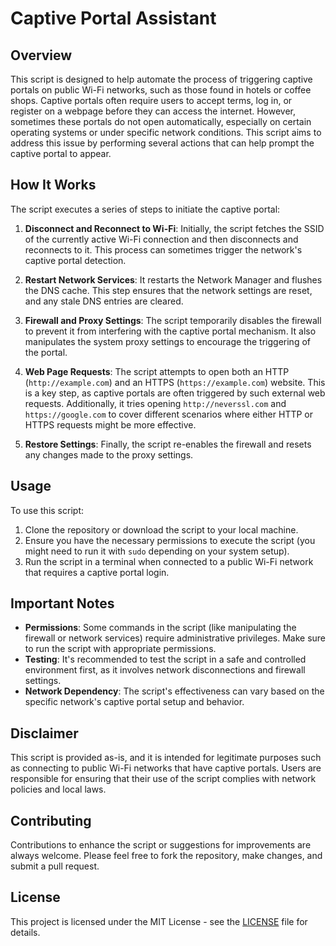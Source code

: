 # Captive Portal Assistant

## Overview
This script is designed to help automate the process of triggering captive portals on public Wi-Fi networks, such as those found in hotels or coffee shops. Captive portals often require users to accept terms, log in, or register on a webpage before they can access the internet. However, sometimes these portals do not open automatically, especially on certain operating systems or under specific network conditions. This script aims to address this issue by performing several actions that can help prompt the captive portal to appear.

## How It Works
The script executes a series of steps to initiate the captive portal:

1. **Disconnect and Reconnect to Wi-Fi**: Initially, the script fetches the SSID of the currently active Wi-Fi connection and then disconnects and reconnects to it. This process can sometimes trigger the network's captive portal detection.

2. **Restart Network Services**: It restarts the Network Manager and flushes the DNS cache. This step ensures that the network settings are reset, and any stale DNS entries are cleared.

3. **Firewall and Proxy Settings**: The script temporarily disables the firewall to prevent it from interfering with the captive portal mechanism. It also manipulates the system proxy settings to encourage the triggering of the portal.

4. **Web Page Requests**: The script attempts to open both an HTTP (`http://example.com`) and an HTTPS (`https://example.com`) website. This is a key step, as captive portals are often triggered by such external web requests. Additionally, it tries opening `http://neverssl.com` and `https://google.com` to cover different scenarios where either HTTP or HTTPS requests might be more effective.

5. **Restore Settings**: Finally, the script re-enables the firewall and resets any changes made to the proxy settings.

## Usage
To use this script:

1. Clone the repository or download the script to your local machine.
2. Ensure you have the necessary permissions to execute the script (you might need to run it with `sudo` depending on your system setup).
3. Run the script in a terminal when connected to a public Wi-Fi network that requires a captive portal login.

## Important Notes
- **Permissions**: Some commands in the script (like manipulating the firewall or network services) require administrative privileges. Make sure to run the script with appropriate permissions.
- **Testing**: It's recommended to test the script in a safe and controlled environment first, as it involves network disconnections and firewall settings.
- **Network Dependency**: The script's effectiveness can vary based on the specific network's captive portal setup and behavior.

## Disclaimer
This script is provided as-is, and it is intended for legitimate purposes such as connecting to public Wi-Fi networks that have captive portals. Users are responsible for ensuring that their use of the script complies with network policies and local laws.

## Contributing
Contributions to enhance the script or suggestions for improvements are always welcome. Please feel free to fork the repository, make changes, and submit a pull request.

## License
This project is licensed under the MIT License - see the [LICENSE](LICENSE) file for details.


